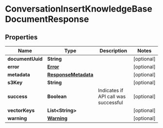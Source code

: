 
# ConversationInsertKnowledgeBaseDocumentResponse

## Properties
Name | Type | Description | Notes
------------ | ------------- | ------------- | -------------
**documentUuid** | **String** |  |  [optional]
**error** | [**Error**](Error.md) |  |  [optional]
**metadata** | [**ResponseMetadata**](ResponseMetadata.md) |  |  [optional]
**s3Key** | **String** |  |  [optional]
**success** | **Boolean** | Indicates if API call was successful |  [optional]
**vectorKeys** | **List&lt;String&gt;** |  |  [optional]
**warning** | [**Warning**](Warning.md) |  |  [optional]



